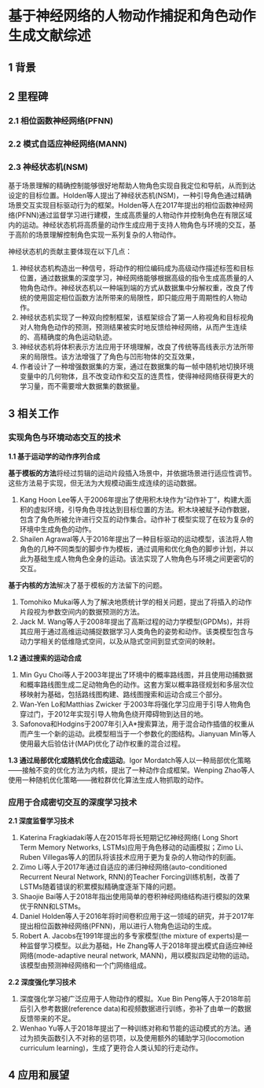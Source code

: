 # 基于神经网络的人物动作捕捉和角色动作生成文献综述
## 1 背景




## 2 里程碑

### 2.1 相位函数神经网络(PFNN)

### 2.2 模式自适应神经网络(MANN)

### 2.3 神经状态机(NSM)

基于场景理解的精确控制能够很好地帮助人物角色实现自我定位和导航，从而到达设定的目标位置。Holden等人提出了神经状态机(NSM)，一种引导角色通过精确场景交互实现目标驱动行为的框架。Holden等人在2017年提出的相位函数神经网络(PFNN)通过监督学习进行建模，生成高质量的人物动作并控制角色在有限区域内的运动。神经状态机将高质量的动作生成应用于支持人物角色与环境的交互，基于高阶的场景理解控制角色实现一系列复杂的人物动作。

神经状态机的贡献主要体现在以下几点：
1. 神经状态机构造出一种信号，将动作的相位编码成为高级动作描述标签和目标位置，通过数据集的深度学习，神经网络能够根据高级的指令生成高质量的人物角色动作。神经状态机以一种端到端的方式从数据集中分解权重，改良了传统的使用固定相位函数方法所带来的局限性，即只能应用于周期性的人物动作。
2. 神经状态机实现了一种双向控制框架，该框架综合了第一人称视角和目标视角对人物角色动作的预测，预测结果被实时地反馈给神经网络，从而产生连续的、高精确度的角色运动轨迹。
3. 神经状态机将体积表示方法应用于环境理解，改良了传统等高线表示方法所带来的局限性。该方法增强了了角色与凹形物体的交互效果，
4. 作者设计了一种增强数据集的方案，通过在数据集的每一帧中随机地切换环境变量中的几何物体，且不改变动作和交互的连贯性，使得神经网络获得更大的学习量，而不需要增大数据集的数据量。



## 3 相关工作



### 实现角色与环境动态交互的技术

**1.1 基于运动学的动作序列合成**

**基于模板的方法**将经过剪辑的运动片段插入场景中，并依据场景进行适应性调节。这些方法易于实现，但无法为大规模动画生成连续的运动数据。

1. Kang Hoon Lee等人于2006年提出了使用积木块作为“动作补丁”，构建大面积的虚拟环境，引导角色寻找达到目标位置的方法。积木块被赋予动作数据，包含了角色所被允许进行交互的动作集合。动作补丁模型实现了在较为复杂的环境中生成角色的动作。
2. Shailen Agrawal等人于2016年提出了一种目标驱动的运动模型，该法将人物角色的几种不同类型的脚步作为模板，通过调用和优化角色的脚步计划，并以此为基础生成人物角色全身的运动。该法实现了人物角色与环境之间更密切的交互。

**基于内核的方法**解决了基于模板的方法留下的问题。

1. Tomohiko Mukai等人为了解决地质统计学的相关问题，提出了将插入的动作片段视为参数空间内的数据预测的方法。
2. Jack M. Wang等人于2008年提出了高斯过程的动力学模型(GPDMs)，并将其应用于通过高维运动捕捉数据学习人类角色的姿势和动作。该类模型包含与动力学相关的低维隐式空间，以及从隐式空间到显式空间的映射。

**1.2 通过搜索的运动合成**

1. Min Gyu Choi等人于2003年提出了环境中的概率路线图，并且使用动捕数据和概率路线图生成二足动物角色的动作。这套方案以概率路径规划和多层次位移映射为基础，包括路线图构建、路线图搜索和运动合成三个部分。
2. Wan-Yen Lo和Matthias Zwicker 于2003年将强化学习应用于引导人物角色穿过门，于2012年实现引导人物角色绕开障碍物到达目的地。
3. Safonova和Hodgins于2007年引入A*搜索算法，用于混合动作插值的权重从而产生一个新的运动。此模型相当于一个参数化的图结构。Jianyuan Min等人使用最大后验估计(MAP)优化了动作权重的混合过程。

**1.3 通过局部优化或随机优化合成运动**。Igor Mordatch等人以一种局部优化策略——接触不变的优化方法为内核，提出了一种动作合成框架。Wenping Zhao等人使用一种随机优化策略——微粒群优化算法生成人物抓取的动作。

### 应用于合成密切交互的深度学习技术

**2.1 深度监督学习技术**

1. Katerina Fragkiadaki等人在2015年将长短期记忆神经网络( Long Short Term Memory Networks, LSTMs)应用于角色移动的动画模拟；Zimo Li、Ruben Villegas等人的团队将该技术应用于更为复杂的人物动作的刻画。
2. Zimo Li等人于2017年通过自适应的递归神经网络(auto-conditioned Recurrent Neural Network, RNN)的Teacher Forcing训练机制，改善了LSTMs随着错误的积累模拟精确度逐渐下降的问题。
3. Shaojie Bai等人于2018年指出使用简单的卷积神经网络结构进行模拟的效果优于RNN和LSTMs。
4. Daniel Holden等人于2016年将时间卷积应用于这一领域的研究，并于2017年提出相位函数神经网络(PFNN)，用以进行人物角色运动的生成。
5. Robert A. Jacobs在1991年提出的多专家模型(the mixture of experts)是一种监督学习模型。以此为基础，He Zhang等人于2018年提出模式自适应神经网络(mode-adaptive neural network, MANN)，用以模拟四足动物的运动。该模型由预测神经网络和一个门网络组成。

**2.2 深度强化学习技术**

1. 深度强化学习被广泛应用于人物动作的模拟。Xue Bin Peng等人于2018年前后引入参考数据(reference data)和视频数据进行训练，弥补了由单一的数据反馈带来的不足。
2. Wenhao Yu等人于2018年提出了一种训练对称和节能的运动模式的方法。通过为损失函数引入不对称的惩罚项，以及使用额外的辅助学习(locomotion curriculum learning)，生成了更符合人类认知的行走动作。


## 4 应用和展望

